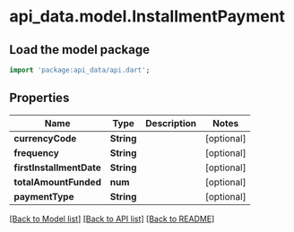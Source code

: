 # api_data.model.InstallmentPayment

## Load the model package
```dart
import 'package:api_data/api.dart';
```

## Properties
Name | Type | Description | Notes
------------ | ------------- | ------------- | -------------
**currencyCode** | **String** |  | [optional] 
**frequency** | **String** |  | [optional] 
**firstInstallmentDate** | **String** |  | [optional] 
**totalAmountFunded** | **num** |  | [optional] 
**paymentType** | **String** |  | [optional] 

[[Back to Model list]](../README.md#documentation-for-models) [[Back to API list]](../README.md#documentation-for-api-endpoints) [[Back to README]](../README.md)


